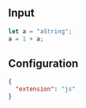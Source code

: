 

## Input
```javascript input
let a = "aString";
a = 1 + a;
```

## Configuration
```json configuration
{
  "extension": "js"
}
```
